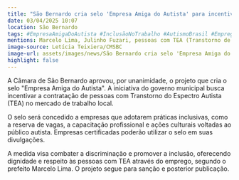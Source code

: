 ```yaml
---
title: "São Bernardo cria selo 'Empresa Amiga do Autista' para incentivar contratações"
date: 03/04/2025 10:07
location: São Bernardo
tags: #EmpresaAmigaDoAutista #InclusãoNoTrabalho #AutismoBrasil #EmpregabilidadeTEA #SãoBernardo #TEA #DiversidadeNoTrabalho #ResponsabilidadeSocial #MercadoDeTrabalhoInclusivo #DireitosDoAutista #abc360noticias
mentions: Marcelo Lima, Julinho Fuzari, pessoas com TEA (Transtorno de Espectro Autista).
image-source: Letícia Teixiera/CMSBC
image-url: assets/images/news/São Bernardo cria selo 'Empresa Amiga do Autista' para incentivar contratações.jpg
highlight: false
---
```


A Câmara de São Bernardo aprovou, por unanimidade, o projeto que cria o selo "Empresa Amiga do Autista". A iniciativa do governo municipal busca incentivar a contratação de pessoas com Transtorno do Espectro Autista (TEA) no mercado de trabalho local.

O selo será concedido a empresas que adotarem práticas inclusivas, como a reserva de vagas, a capacitação profissional e ações culturais voltadas ao público autista. Empresas certificadas poderão utilizar o selo em suas divulgações.

A medida visa combater a discriminação e promover a inclusão, oferecendo dignidade e respeito às pessoas com TEA através do emprego, segundo o prefeito Marcelo Lima. O projeto segue para sanção e posterior publicação.
